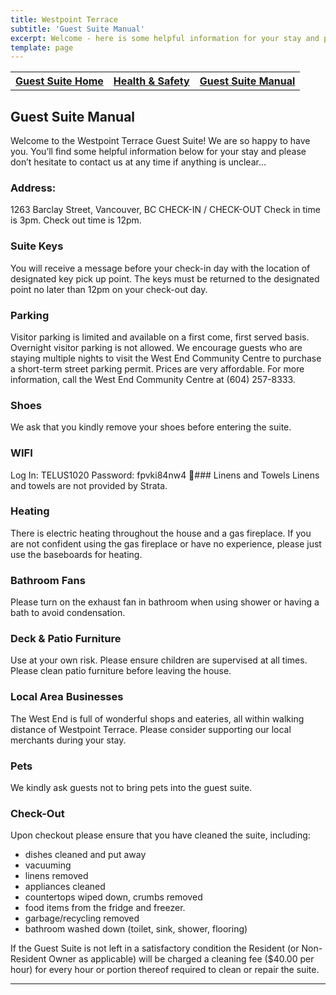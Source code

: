```yaml
---
title: Westpoint Terrace 
subtitle: 'Guest Suite Manual'
excerpt: Welcome - here is some helpful information for your stay and please don’t hesitate to contact us at any time if anything is unclear.
template: page
---
```

<table>
  <thead>
    <tr>
      <th><a href="https://www.theengine.com/WestpointTerrace/">Guest Suite Home</a></th>
      <th><a href="https://www.theengine.com/HealthSafetyPlan/">Health & Safety</a></th>
      <th><a href="https://www.theengine.com/GuestSuiteManual/">Guest Suite Manual</a></th>
    </tr>
  </thead>
  <tbody>
    <tr>
    </tr>
  </tbody>
</table>

## Guest Suite Manual

Welcome to the Westpoint Terrace Guest Suite! We are so happy to have you. You’ll find some helpful information below for your stay and please don’t hesitate to contact us at any time if anything is unclear…

### Address:
   1263 Barclay Street, Vancouver, BC
   CHECK-IN / CHECK-OUT
   Check in time is 3pm.
   Check out time is 12pm.

### Suite Keys
You will receive a message before your check-in day with the location of designated key pick up point. The keys must be returned to the designated point no later than 12pm on your check-out day.

### Parking
Visitor parking is limited and available on a first come, first served basis. Overnight visitor parking is not allowed.
We encourage guests who are staying multiple nights to visit the West End Community Centre to purchase a short-term street parking permit. Prices are very affordable. For more information, call the West End Community Centre at (604) 257-8333.

### Shoes
We ask that you kindly remove your shoes before entering the suite.

### WIFI
Log In: TELUS1020
Password: fpvki84nw4
### Linens and Towels
Linens and towels are not provided by Strata.

### Heating
There is electric heating throughout the house and a gas fireplace. If you are not confident using the gas fireplace or have no experience, please just use the baseboards for heating.

### Bathroom Fans
Please turn on the exhaust fan in bathroom when using shower or having a bath to avoid condensation.

### Deck & Patio Furniture
Use at your own risk. Please ensure children are supervised at all times. Please clean patio furniture before leaving the house.

### Local Area Businesses
The West End is full of wonderful shops and eateries, all within walking distance of Westpoint Terrace. Please consider supporting our local merchants during your stay.

### Pets
We kindly ask guests not to bring pets into the guest suite.

### Check-Out
Upon checkout please ensure that you have cleaned the suite, including:
* dishes cleaned and put away
* vacuuming
* linens removed
* appliances cleaned
* countertops wiped down, crumbs removed
* food items from the fridge and freezer.
* garbage/recycling removed
* bathroom washed down (toilet, sink, shower, flooring)

If the Guest Suite is not left in a satisfactory condition the Resident (or Non-Resident Owner as applicable) will be charged a cleaning fee ($40.00 per hour) for every hour or portion thereof required to clean or repair the suite.

---